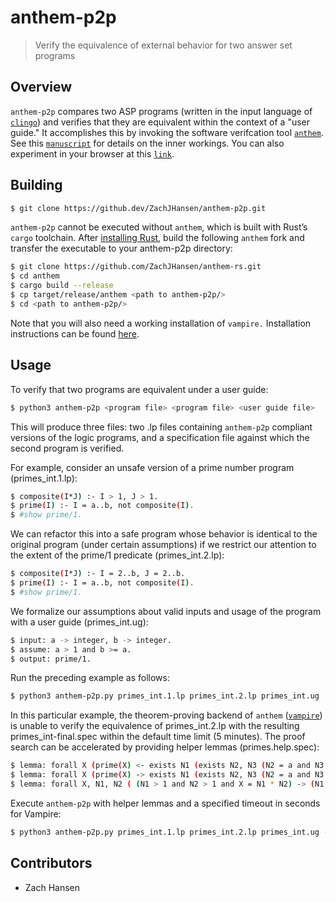 # anthem-p2p

> Verify the equivalence of external behavior for two answer set programs

## Overview

`anthem-p2p` compares two ASP programs (written in the input language of [`clingo`](https://github.com/potassco/clingo)) and verifies that they are equivalent within the context of a "user guide." It accomplishes this by invoking the software verifcation tool [`anthem`](https://github.com/potassco/anthem). See this [`manuscript`](http://www.cs.utexas.edu/users/vl/papers/refactoring6.pdf) for details on the inner workings. You can also experiment in your browser at this [`link`](https://ap2p.unomaha.edu/).


## Building

```sh
$ git clone https://github.dev/ZachJHansen/anthem-p2p.git
```

`anthem-p2p` cannot be executed without `anthem`, which is built with Rust’s `cargo` toolchain.
After [installing Rust](https://rustup.rs/), build the following `anthem` fork and transfer the executable to your anthem-p2p directory:

```sh
$ git clone https://github.com/ZachJHansen/anthem-rs.git
$ cd anthem
$ cargo build --release
$ cp target/release/anthem <path to anthem-p2p/>
$ cd <path to anthem-p2p/>
```
Note that you will also need a working installation of `vampire.`
Installation instructions can be found [here](https://vprover.github.io/).

## Usage

To verify that two programs are equivalent under a user guide: 

```sh
$ python3 anthem-p2p <program file> <program file> <user guide file>
```

This will produce three files: two .lp files containing `anthem-p2p` compliant versions of the logic programs, and a specification file against which the second program is verified. 

For example, consider an unsafe version of a prime number program (primes_int.1.lp):

```sh
$ composite(I*J) :- I > 1, J > 1.
$ prime(I) :- I = a..b, not composite(I).
$ #show prime/1.
```

We can refactor this into a safe program whose behavior is identical to the original program (under certain assumptions) if we restrict our attention to the extent of the prime/1 predicate (primes_int.2.lp):

```sh
$ composite(I*J) :- I = 2..b, J = 2..b.
$ prime(I) :- I = a..b, not composite(I).
$ #show prime/1.
```

We formalize our assumptions about valid inputs and usage of the program with a user guide (primes_int.ug):

```sh
$ input: a -> integer, b -> integer.
$ assume: a > 1 and b >= a.
$ output: prime/1.
```

Run the preceding example as follows:

```sh
$ python3 anthem-p2p.py primes_int.1.lp primes_int.2.lp primes_int.ug
```

In this particular example, the theorem-proving backend of `anthem` ([`vampire`](https://vprover.github.io/)) is unable to verify the equivalence of primes_int.2.lp with the resulting primes_int-final.spec within the default time limit (5 minutes).
The proof search can be accelerated by providing helper lemmas (primes.help.spec):

```sh
$ lemma: forall X (prime(X) <- exists N1 (exists N2, N3 (N2 = a and N3 = b and N2 <= N1 and N1 <= N3) and not composite_1(N1) and X = N1)).
$ lemma: forall X (prime(X) -> exists N1 (exists N2, N3 (N2 = a and N3 = b and N2 <= N1 and N1 <= N3) and not composite_1(N1) and X = N1)).
$ lemma: forall X, N1, N2 ( (N1 > 1 and N2 > 1 and X = N1 * N2) -> (N1 <= X and N2 <= X) ).
```

Execute `anthem-p2p` with helper lemmas and a specified timeout in seconds for Vampire:

```sh
$ python3 anthem-p2p.py primes_int.1.lp primes_int.2.lp primes_int.ug --lemmas primes.help.spec --time-limit 600
```

## Contributors

* Zach Hansen
